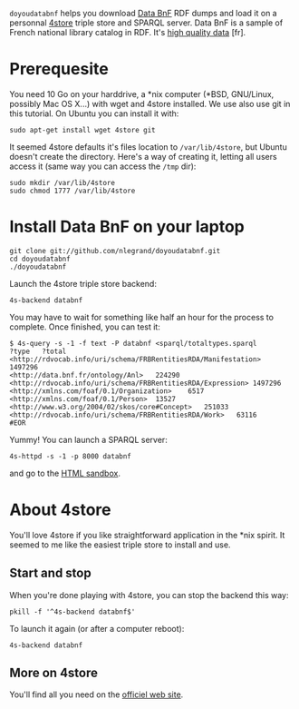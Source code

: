 `doyoudatabnf` helps you download [Data BnF](http://data.bnf.fr/) RDF
dumps and load it on a personnal [4store](http://4store.org/) triple
store and SPARQL server. Data BnF is a sample of French national
library catalog in RDF. It's [high quality
data](http://data.bnf.fr/semanticweb) [fr].

Prerequesite
============

You need 10 Go on your harddrive, a *nix computer (*BSD, GNU/Linux,
possibly Mac OS X...) with wget and 4store installed. We use also use
git in this tutorial. On Ubuntu you can install it with:

    sudo apt-get install wget 4store git

It seemed 4store defaults it's files location to `/var/lib/4store`,
but Ubuntu doesn't create the directory. Here's a way of creating it,
letting all users access it (same way you can access the `/tmp` dir):

    sudo mkdir /var/lib/4store
    sudo chmod 1777 /var/lib/4store

Install Data BnF on your laptop
===============================

    git clone git://github.com/nlegrand/doyoudatabnf.git
    cd doyoudatabnf
    ./doyoudatabnf

Launch the 4store triple store backend:

    4s-backend databnf

You may have to wait for something like half an hour for the process
to complete. Once finished, you can test it:

    $ 4s-query -s -1 -f text -P databnf <sparql/totaltypes.sparql 
    ?type	?total
    <http://rdvocab.info/uri/schema/FRBRentitiesRDA/Manifestation>	1497296
    <http://data.bnf.fr/ontology/Anl>	224290
    <http://rdvocab.info/uri/schema/FRBRentitiesRDA/Expression>	1497296
    <http://xmlns.com/foaf/0.1/Organization>	6517
    <http://xmlns.com/foaf/0.1/Person>	13527
    <http://www.w3.org/2004/02/skos/core#Concept>	251033
    <http://rdvocab.info/uri/schema/FRBRentitiesRDA/Work>	63116
    #EOR

Yummy! You can launch a SPARQL server:

    4s-httpd -s -1 -p 8000 databnf

and go to the [HTML sandbox](http://localhost:8000/test/).

About 4store
============

You'll love 4store if you like straightforward application in the *nix
spirit. It seemed to me like the easiest triple store to install and
use.

Start and stop
--------------

When you're done playing with 4store, you can stop the backend this
way:

    pkill -f '^4s-backend databnf$'

To launch it again (or after a computer reboot):

    4s-backend databnf

More on 4store
--------------

You'll find all you need on the [officiel web
site](http://4store.org/).
